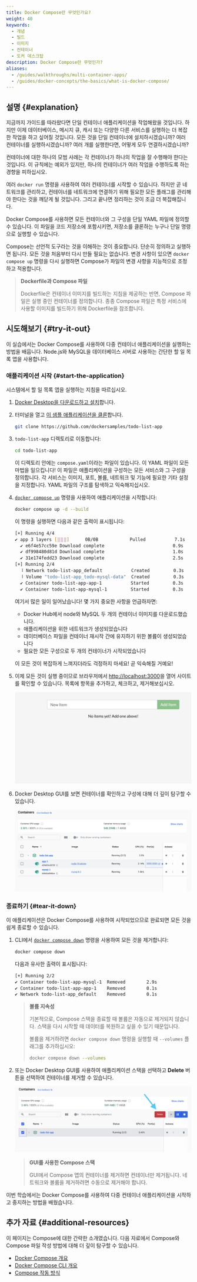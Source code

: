 ```yaml
---
title: Docker Compose란 무엇인가요?
weight: 40
keywords:
  - 개념
  - 빌드
  - 이미지
  - 컨테이너
  - 도커 데스크탑
description: Docker Compose란 무엇인가?
aliases:
  - /guides/walkthroughs/multi-container-apps/
  - /guides/docker-concepts/the-basics/what-is-docker-compose/
---
```


<YoutubeEmbed videoId="xhcUIK4fGtY" />

## 설명 {#explanation}

지금까지 가이드를 따라왔다면 단일 컨테이너 애플리케이션을 작업해왔을 것입니다. 하지만 이제 데이터베이스, 메시지 큐, 캐시 또는 다양한 다른 서비스를 실행하는 더 복잡한 작업을 하고 싶어질 것입니다. 모든 것을 단일 컨테이너에 설치하시겠습니까? 여러 컨테이너를 실행하시겠습니까? 여러 개를 실행한다면, 어떻게 모두 연결하시겠습니까?

컨테이너에 대한 하나의 모범 사례는 각 컨테이너가 하나의 작업을 잘 수행해야 한다는 것입니다. 이 규칙에는 예외가 있지만, 하나의 컨테이너가 여러 작업을 수행하도록 하는 경향을 피하십시오.

여러 `docker run` 명령을 사용하여 여러 컨테이너를 시작할 수 있습니다. 하지만 곧 네트워크를 관리하고, 컨테이너를 네트워크에 연결하기 위해 필요한 모든 플래그를 관리해야 한다는 것을 깨닫게 될 것입니다. 그리고 끝나면 정리하는 것이 조금 더 복잡해집니다.

Docker Compose를 사용하면 모든 컨테이너와 그 구성을 단일 YAML 파일에 정의할 수 있습니다. 이 파일을 코드 저장소에 포함시키면, 저장소를 클론하는 누구나 단일 명령으로 실행할 수 있습니다.

Compose는 선언적 도구라는 것을 이해하는 것이 중요합니다. 단순히 정의하고 실행하면 됩니다. 모든 것을 처음부터 다시 만들 필요는 없습니다. 변경 사항이 있으면 `docker compose up` 명령을 다시 실행하면 Compose가 파일의 변경 사항을 지능적으로 조정하고 적용합니다.

> **Dockerfile과 Compose 파일**
>
> Dockerfile은 컨테이너 이미지를 빌드하는 지침을 제공하는 반면, Compose 파일은 실행 중인 컨테이너를 정의합니다. 종종 Compose 파일은 특정 서비스에 사용할 이미지를 빌드하기 위해 Dockerfile을 참조합니다.

## 시도해보기 {#try-it-out}

이 실습에서는 Docker Compose를 사용하여 다중 컨테이너 애플리케이션을 실행하는 방법을 배웁니다. Node.js와 MySQL을 데이터베이스 서버로 사용하는 간단한 할 일 목록 앱을 사용합니다.

### 애플리케이션 시작 {#start-the-application}

시스템에서 할 일 목록 앱을 실행하는 지침을 따르십시오.

1. [Docker Desktop을 다운로드하고 설치](https://www.docker.com/products/docker-desktop/)합니다.
2. 터미널을 열고 [이 샘플 애플리케이션을 클론](https://github.com/dockersamples/todo-list-app)합니다.

   ```bash
   git clone https://github.com/dockersamples/todo-list-app
   ```

3. `todo-list-app` 디렉토리로 이동합니다:

   ```bash
   cd todo-list-app
   ```

   이 디렉토리 안에는 `compose.yaml`이라는 파일이 있습니다. 이 YAML 파일이 모든 마법을 일으킵니다! 이 파일은 애플리케이션을 구성하는 모든 서비스와 그 구성을 정의합니다. 각 서비스는 이미지, 포트, 볼륨, 네트워크 및 기능에 필요한 기타 설정을 지정합니다. YAML 파일의 구조를 탐색하고 익숙해지십시오.

4. [`docker compose up`](/reference/cli/docker/compose/up/) 명령을 사용하여 애플리케이션을 시작합니다:

   ```bash
   docker compose up -d --build
   ```

   이 명령을 실행하면 다음과 같은 출력이 표시됩니다:

   ```bash
   [+] Running 4/4
   ✔ app 3 layers [⣿⣿⣿]      0B/0B            Pulled           7.1s
     ✔ e6f4e57cc59e Download complete                          0.9s
     ✔ df998480d81d Download complete                          1.0s
     ✔ 31e174fedd23 Download complete                          2.5s
   [+] Running 2/4
     ⠸ Network todo-list-app_default           Created         0.3s
     ⠸ Volume "todo-list-app_todo-mysql-data"  Created         0.3s
     ✔ Container todo-list-app-app-1           Started         0.3s
     ✔ Container todo-list-app-mysql-1         Started         0.3s
   ```

   여기서 많은 일이 일어났습니다! 몇 가지 중요한 사항을 언급하자면:

   - Docker Hub에서 node와 MySQL 두 개의 컨테이너 이미지를 다운로드했습니다.
   - 애플리케이션을 위한 네트워크가 생성되었습니다
   - 데이터베이스 파일을 컨테이너 재시작 간에 유지하기 위한 볼륨이 생성되었습니다
   - 필요한 모든 구성으로 두 개의 컨테이너가 시작되었습니다

   이 모든 것이 복잡하게 느껴지더라도 걱정하지 마세요! 곧 익숙해질 거예요!

5. 이제 모든 것이 실행 중이므로 브라우저에서 [http://localhost:3000](http://localhost:3000)을 열어 사이트를 확인할 수 있습니다. 목록에 항목을 추가하고, 체크하고, 제거해보십시오.

   ![포트 3000에서 실행 중인 할 일 목록 애플리케이션을 보여주는 웹페이지의 스크린샷](images/todo-list-app.webp?border=true&w=950&h=400)

6. Docker Desktop GUI를 보면 컨테이너를 확인하고 구성에 대해 더 깊이 탐구할 수 있습니다.

   ![할 일 목록 앱을 실행 중인 컨테이너 목록을 보여주는 Docker Desktop 대시보드의 스크린샷](images/todo-list-containers.webp?border=true&w=950&h=400)

### 종료하기 {#tear-it-down}

이 애플리케이션은 Docker Compose를 사용하여 시작되었으므로 완료되면 모든 것을 쉽게 종료할 수 있습니다.

1. CLI에서 [`docker compose down`](/reference/cli/docker/compose/down/) 명령을 사용하여 모든 것을 제거합니다:

   ```bash
   docker compose down
   ```

   다음과 유사한 출력이 표시됩니다:

   ```bash
   [+] Running 2/2
   ✔ Container todo-list-app-mysql-1  Removed        2.9s
   ✔ Container todo-list-app-app-1    Removed        0.1s
   ✔ Network todo-list-app_default    Removed        0.1s
   ```

   > **볼륨 지속성**
   >
   > 기본적으로, Compose 스택을 종료할 때 볼륨은 자동으로 제거되지 않습니다. 스택을 다시 시작할 때 데이터를 복원하고 싶을 수 있기 때문입니다.
   >
   > 볼륨을 제거하려면 `docker compose down` 명령을 실행할 때 `--volumes` 플래그를 추가하십시오:
   >
   > ```bash
   > docker compose down --volumes
   > ```

2. 또는 Docker Desktop GUI를 사용하여 애플리케이션 스택을 선택하고 **Delete** 버튼을 선택하여 컨테이너를 제거할 수 있습니다.

   ![컨테이너 보기에서 "삭제" 버튼을 가리키는 화살표가 있는 Docker Desktop GUI의 스크린샷](images/todo-list-delete.webp?w=930&h=400)

   > **GUI를 사용한 Compose 스택**
   >
   > GUI에서 Compose 앱의 컨테이너를 제거하면 컨테이너만 제거됩니다. 네트워크와 볼륨을 제거하려면 수동으로 제거해야 합니다.

이번 학습에서는 Docker Compose를 사용하여 다중 컨테이너 애플리케이션을 시작하고 중지하는 방법을 배웠습니다.

## 추가 자료 {#additional-resources}

이 페이지는 Compose에 대한 간략한 소개였습니다. 다음 자료에서 Compose와 Compose 파일 작성 방법에 대해 더 깊이 탐구할 수 있습니다.

- [Docker Compose 개요](/compose/)
- [Docker Compose CLI 개요](/compose/reference/)
- [Compose 작동 방식](/compose/intro/compose-application-model/)
